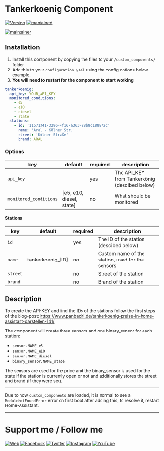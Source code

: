 ﻿# Tankerkoenig Component

[![Version](https://img.shields.io/badge/version-0.1.0-green.svg?style=for-the-badge)](#) [![mantained](https://img.shields.io/maintenance/yes/2019.svg?style=for-the-badge)](#)

[![maintainer](https://img.shields.io/badge/maintainer-Goran%20Zunic%20%40panbachi-blue.svg?style=for-the-badge)](https://www.panbachi.de)

## Installation
1. Install this component by copying the files to your `/custom_components/` folder
2. Add this to your `configuration.yaml` using the config options below example.
3. **You will need to restart for the component to start working**

```yaml
tankerkoenig:
  api_key: YOUR_API_KEY
  monitored_conditions:
    - e5
    - e10
    - diesel
    - state
  stations:
    - id: '11571341-3296-4f16-a363-28b8c188872c'
      name: 'Aral - Kölner_Str.'
      street: 'Kölner Straße'
      brand: ARAL

```

### Options
| key                    | default                   | required | description
|------------------------|---------------------------|----------|---
| `api_key`              |                           | yes      | The API_KEY from Tankerkönig (descibed below)
| `monitored_conditions` | [e5, e10, diesel, state] | no       | What should be monitored

#### Stations
| key      | default           | required | description
|----------|-------------------|----------|---
| `id`     |                   | yes      | The ID of the station (descibed below)
| `name`   | tankerkoenig_[ID] | no       | Custom name of the station, used for the sensors
| `street` |                   | no       | Street of the station 
| `brand`  |                   | no       | Brand of the station

## Description
To create the API-KEY and find the IDs of the stations follow the first steps of the blog-post: 
https://www.panbachi.de/tankerkoenig-preise-in-home-assistant-darstellen-141/

The component will create three sensors and one binary_sensor for each station:

- `sensor.NAME_e5`
- `sensor.NAME_e10`
- `sensor.NAME_diesel`
- `binary_sensor.NAME_state`

The sensors are used for the price and the binary_sensor is used for the state if the station is currently open or not
and additionally stores the street and brand (if they were set).

***

Due to how `custom_components` are loaded, it is normal to see a `ModuleNotFoundError` error on first boot after adding 
this, to resolve it, restart Home-Assistant.

***

# Support me / Follow me
[![Web](https://img.shields.io/badge/www-panbachi.de-blue.svg?style=flat-square&colorB=3d72a8&colorA=333333)](https://www.panbachi.de)
[![Facebook](https://img.shields.io/badge/-%40panbachi.de-blue.svg?style=flat-square&logo=facebook&colorB=3B5998&colorA=eee)](https://www.facebook.com/panbachi.de/)
[![Twitter](https://img.shields.io/badge/-%40panbachi-blue.svg?style=flat-square&logo=twitter&colorB=1DA1F2&colorA=eee)](https://twitter.com/panbachi)
[![Instagram](https://img.shields.io/badge/-%40panbachi.de-blue.svg?style=flat-square&logo=instagram&colorB=E4405F&colorA=eee)](http://instagram.com/panbachi.de)
[![YouTube](https://img.shields.io/badge/-%40panbachi-blue.svg?style=flat-square&logo=youtube&colorB=FF0000&colorA=eee)](https://www.youtube.com/channel/UCO7f2L7ZsDCpOtRfKnPqNow)
